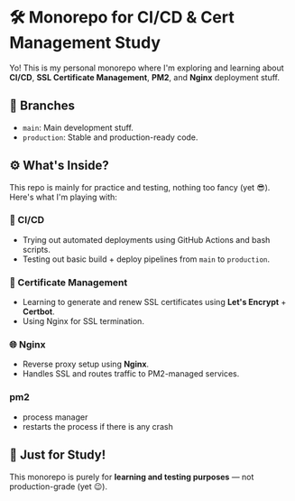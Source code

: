 # 🛠️ Monorepo for CI/CD & Cert Management Study

Yo! This is my personal monorepo where I'm exploring and learning about **CI/CD**, **SSL Certificate Management**, **PM2**, and **Nginx** deployment stuff.

## 🌿 Branches

- `main`: Main development stuff.
- `production`: Stable and production-ready code.

## ⚙️ What's Inside?

This repo is mainly for practice and testing, nothing too fancy (yet 😎). Here's what I'm playing with:

### 🚀 CI/CD

- Trying out automated deployments using GitHub Actions and bash scripts.
- Testing out basic build + deploy pipelines from `main` to `production`.

### 🔐 Certificate Management

- Learning to generate and renew SSL certificates using **Let's Encrypt** + **Certbot**.
- Using Nginx for SSL termination.

### 🌐 Nginx

- Reverse proxy setup using **Nginx**.
- Handles SSL and routes traffic to PM2-managed services.
  
### pm2 

- process manager
- restarts the process if there is any crash

 
## 🧪 Just for Study!

This monorepo is purely for **learning and testing purposes** — not production-grade (yet 😉).
